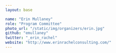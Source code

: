 ```yaml
---
layout: base

name: "Erin Mullaney"
role: "Program Committee"
photo_url: "/static/img/organizers/erin.jpg"
github: "emullaney"
twitter: "_erin_rachel"
website: "http://www.erinrachelconsulting.com/"
---
```

